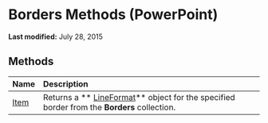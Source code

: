 
# Borders Methods (PowerPoint)

 **Last modified:** July 28, 2015


## Methods



|**Name**|**Description**|
|:-----|:-----|
| [Item](fad023e2-55c1-4115-fc61-cd4519486fad.md)|Returns a  ** [LineFormat](11c955d5-bbda-d99f-cec9-fc6187450a12.md)** object for the specified border from the **Borders** collection.|
